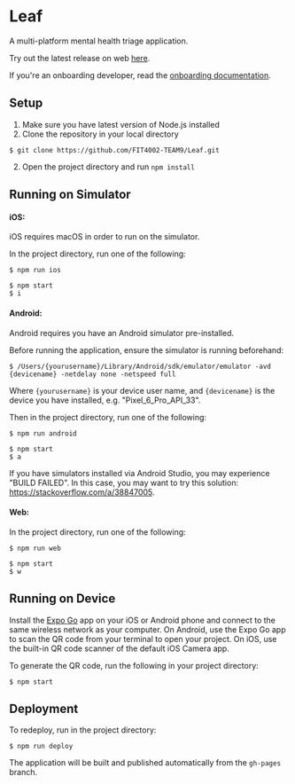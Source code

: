 # Leaf
A multi-platform mental health triage application.

Try out the latest release on web [here](https://fit4002-team9.github.io/Leaf/).

If you're an onboarding developer, read the [onboarding documentation](Onboarding.md).

## Setup

1. Make sure you have latest version of Node.js installed
2. Clone the repository in your local directory

```
$ git clone https://github.com/FIT4002-TEAM9/Leaf.git
```

2. Open the project directory and run `npm install`

## Running on Simulator

#### iOS:

iOS requires macOS in order to run on the simulator.

In the project directory, run one of the following:

```
$ npm run ios
```

```
$ npm start
$ i
```

#### Android:

Android requires you have an Android simulator pre-installed.

Before running the application, ensure the simulator is running beforehand:

```
$ /Users/{yourusername}/Library/Android/sdk/emulator/emulator -avd {devicename} -netdelay none -netspeed full
```

Where `{yourusername}` is your device user name, and `{devicename}` is the device you have installed, e.g. "Pixel_6_Pro_API_33".

Then in the project directory, run one of the following:

```
$ npm run android
```

```
$ npm start
$ a
```

If you have simulators installed via Android Studio, you may experience "BUILD FAILED". In this case, you may want to try this solution: https://stackoverflow.com/a/38847005.

#### Web:

In the project directory, run one of the following:

```
$ npm run web
```

```
$ npm start
$ w
```

## Running on Device

Install the [Expo Go](https://expo.dev/client) app on your iOS or Android phone and connect to the same wireless network as your computer. On Android, use the Expo Go app to scan the QR code from your terminal to open your project. On iOS, use the built-in QR code scanner of the default iOS Camera app.

To generate the QR code, run the following in your project directory:

```
$ npm start
```

## Deployment

To redeploy, run in the project directory:

```
$ npm run deploy
```

The application will be built and published automatically from the `gh-pages` branch.
